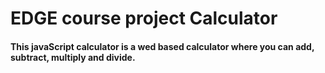 # EDGE course project Calculator
#### This javaScript calculator is a wed based calculator where you can add, subtract, multiply and divide. 
